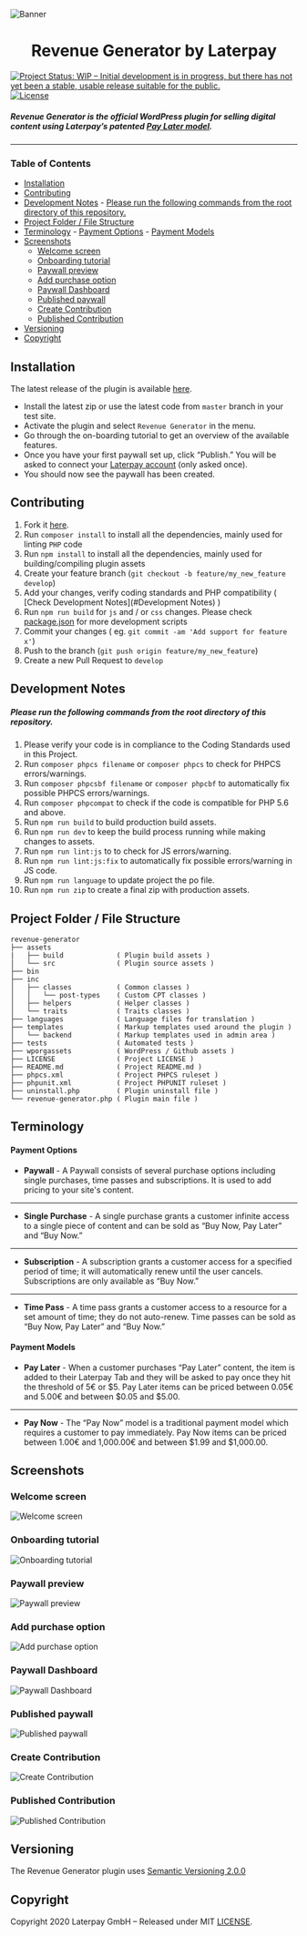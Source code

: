 ![Banner](./wporgassets/banner-1544x500.png)

<h1 align="center"> Revenue Generator by Laterpay </h1>

[![Project Status: WIP – Initial development is in progress, but there has not yet been a stable, usable release suitable for the public.](https://www.repostatus.org/badges/latest/wip.svg)](https://www.repostatus.org/#wip)
[![License](https://img.shields.io/github/license/laterpay/revenue-generator)](https://github.com/laterpay/revenue-generator/blob/master/LICENSE)

##### Revenue Generator is the official WordPress plugin for selling digital content using Laterpay’s patented [Pay Later model](https://www.laterpay.net/blog/how-to-laterpay-dos-and-donts-from-8-years-expertise).
<hr/>

### Table of Contents

- [Installation](#installation)
- [Contributing](#contributing)
- [Development Notes](#development-notes)
			- [Please run the following commands from the root directory of this repository.](#please-run-the-following-commands-from-the-root-directory-of-this-repository)
- [Project Folder / File Structure](#project-folder--file-structure)
- [Terminology](#terminology)
		- [Payment Options](#payment-options)
		- [Payment Models](#payment-models)
- [Screenshots](#screenshots)
	- [Welcome screen](#welcome-screen)
	- [Onboarding tutorial](#onboarding-tutorial)
	- [Paywall preview](#paywall-preview)
	- [Add purchase option](#add-purchase-option)
	- [Paywall Dashboard](#paywall-dashboard)
	- [Published paywall](#published-paywall)
	- [Create Contribution](#create-contribution)
	- [Published Contribution](#published-contribution)
- [Versioning](#versioning)
- [Copyright](#copyright)

## Installation

The latest release of the plugin is available [here](https://github.com/laterpay/revenue-generator/releases/latest).

- Install the latest zip or use the latest code from `master` branch in your test site.
- Activate the plugin and select `Revenue Generator` in the menu.
- Go through the on-boarding tutorial to get an overview of the available features.
- Once you have your first paywall set up, click “Publish.” You will be asked to connect your [Laterpay account](http://laterpay.net/) (only asked once).
- You should now see the paywall has been created.

## Contributing

1. Fork it [here](https://github.com/laterpay/revenue-generator/fork).
2. Run `composer install` to install all the dependencies, mainly used for linting `PHP` code
3. Run `npm install` to install all the dependencies, mainly used for building/compiling plugin assets
4. Create your feature branch (`git checkout -b feature/my_new_feature develop`)
5. Add your changes, verify coding standards and PHP compatibility ( [Check Development Notes](#Development Notes) )
6. Run `npm run build` for `js` and / or `css` changes. Please check [package.json](package.json) for more development scripts
7. Commit your changes ( eg. `git commit -am 'Add support for feature x'`)
8. Push to the branch (`git push origin feature/my_new_feature`)
9. Create a new Pull Request to `develop`

## Development Notes

##### Please run the following commands from the root directory of this repository.

1. Please verify your code is in compliance to the Coding Standards used in this Project.
2. Run `composer phpcs filename` or `composer phpcs` to check for PHPCS errors/warnings.
3. Run `composer phpcsbf filename` or `composer phpcbf` to automatically fix possible PHPCS errors/warnings.
4. Run `composer phpcompat` to check if the code is compatible for PHP 5.6 and above.
5. Run `npm run build` to build production build assets.
6. Run `npm run dev` to keep the build process running while making changes to assets.
7. Run `npm run lint:js` to to check for JS errors/warning.
8. Run `npm run lint:js:fix` to automatically fix possible errors/warning in JS code.
9. Run `npm run language` to update project the po file.
10. Run `npm run zip` to create a final zip with production assets.

## Project Folder / File Structure

```text
revenue-generator
├── assets
|   ├── build             ( Plugin build assets )
│   └── src               ( Plugin source assets )
├── bin
├── inc
│   ├── classes           ( Common classes )
│   │   └── post-types    ( Custom CPT classes )
│   ├── helpers           ( Helper classes )
│   └── traits            ( Traits classes )
├── languages             ( Language files for translation )
├── templates             ( Markup templates used around the plugin )
│   └── backend           ( Markup templates used in admin area )
├── tests                 ( Automated tests )
├── wporgassets           ( WordPress / Github assets )
├── LICENSE               ( Project LICENSE )
├── README.md             ( Project README.md )
├── phpcs.xml             ( Project PHPCS ruleset )
├── phpunit.xml           ( Project PHPUNIT ruleset )
├── uninstall.php         ( Plugin uninstall file )
└── revenue-generator.php ( Plugin main file )
```

## Terminology

#### Payment Options

- **Paywall** - A Paywall consists of several purchase options including single purchases, time passes and subscriptions. It is used to add pricing to your site's content.
<hr/>

- **Single Purchase** - A single purchase grants a customer infinite access to a single piece of content and can be sold as “Buy Now, Pay Later” and “Buy Now.”
<hr/>

- **Subscription** - A subscription grants a customer access for a specified period of time; it will automatically renew until the user cancels. Subscriptions are only available as “Buy Now.”
<hr/>

- **Time Pass** - A time pass grants a customer access to a resource for a set amount of time; they do not auto-renew. Time passes can be sold as “Buy Now, Pay Later” and “Buy Now.”

#### Payment Models

- **Pay Later** - When a customer purchases “Pay Later” content, the item is added to their Laterpay Tab and they will be asked to pay once they hit the threshold of 5€ or $5. Pay Later items can be priced between 0.05€ and 5.00€ and between $0.05 and $5.00.
<hr/>

- **Pay Now** - The “Pay Now” model is a traditional payment model which requires a customer to pay immediately. Pay Now items can be priced between 1.00€ and 1,000.00€ and between $1.99 and $1,000.00.

## Screenshots ##

### Welcome screen

![Welcome screen](./wporgassets/screenshot-1.png)

### Onboarding tutorial

![Onboarding tutorial](./wporgassets/screenshot-2.png)

### Paywall preview

![Paywall preview](./wporgassets/screenshot-3.png)

### Add purchase option

![Add purchase option](./wporgassets/screenshot-4.png)

### Paywall Dashboard

![Paywall Dashboard](./wporgassets/screenshot-5.png)

### Published paywall

![Published paywall](./wporgassets/screenshot-6.png)

### Create Contribution

![Create Contribution](./wporgassets/screenshot-7.png)

### Published Contribution

![Published Contribution](./wporgassets/screenshot-8.png)

## Versioning

The Revenue Generator plugin uses [Semantic Versioning 2.0.0](http://semver.org)

## Copyright

Copyright 2020 Laterpay GmbH – Released under MIT [LICENSE](LICENSE).
